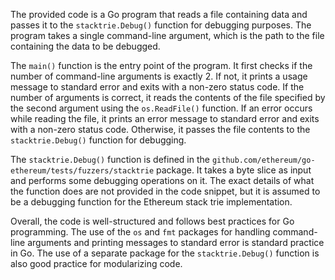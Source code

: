 The provided code is a Go program that reads a file containing data and passes it to the `stacktrie.Debug()` function for debugging purposes. The program takes a single command-line argument, which is the path to the file containing the data to be debugged.

The `main()` function is the entry point of the program. It first checks if the number of command-line arguments is exactly 2. If not, it prints a usage message to standard error and exits with a non-zero status code. If the number of arguments is correct, it reads the contents of the file specified by the second argument using the `os.ReadFile()` function. If an error occurs while reading the file, it prints an error message to standard error and exits with a non-zero status code. Otherwise, it passes the file contents to the `stacktrie.Debug()` function for debugging.

The `stacktrie.Debug()` function is defined in the `github.com/ethereum/go-ethereum/tests/fuzzers/stacktrie` package. It takes a byte slice as input and performs some debugging operations on it. The exact details of what the function does are not provided in the code snippet, but it is assumed to be a debugging function for the Ethereum stack trie implementation.

Overall, the code is well-structured and follows best practices for Go programming. The use of the `os` and `fmt` packages for handling command-line arguments and printing messages to standard error is standard practice in Go. The use of a separate package for the `stacktrie.Debug()` function is also good practice for modularizing code.
